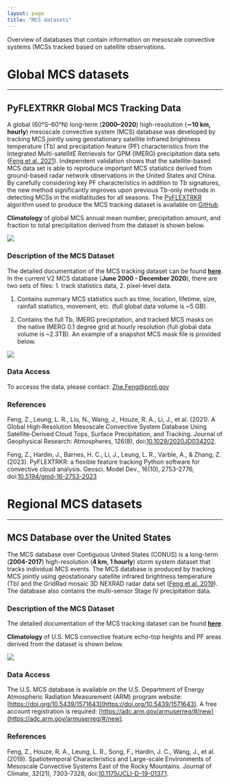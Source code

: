 ```yaml
---
layout: page
title: "MCS datasets"
---
```


Overview of databases that contain information on mesoscale convective systems (MCSs tracked based on satellite observations.  


# Global MCS datasets

---

## PyFLEXTRKR Global MCS Tracking Data

A global (60°S–60°N) long-term (**2000–2020**) high-resolution (**∼10 km, hourly**) mesoscale convective system (MCS) database was developed by tracking MCS jointly using geostationary satellite infrared brightness temperature (Tb) and precipitation feature (PF) characteristics from the Integrated Multi-satellitE Retrievals for GPM (IMERG) precipitation data sets ([Feng et al. 2021](https://doi.org/10.1029/2020JD034202)). Independent validation shows that the satellite-based MCS data set is able to reproduce important MCS statistics derived from ground-based radar network observations in the United States and China. By carefully considering key PF characteristics in addition to Tb signatures, the new method significantly improves upon previous Tb-only methods in detecting MCSs in the midlatitudes for all seasons. The [PyFLEXTRKR](https://doi.org/10.5194/gmd-16-2753-2023) algorithm used to produce the MCS tracking dataset is available on [GitHub](https://github.com/FlexTRKR/PyFLEXTRKR).

**Climatology** of global MCS annual mean number, precipitation amount, and fraction to total precipitation derived from the dataset is shown below.

![](https://portal.nersc.gov/project/m1867/mcs_global_v2/figures/annual_mcs_number_rain_rainfrac_map_small.gif)

### Description of the MCS Dataset

The detailed documentation of the MCS tracking dataset can be found [**here**](https://portal.nersc.gov/project/m1867/mcs_global_v2/PyFLEXTRKR_MCS_Tracking_Data_Readme.pdf). In the current V2 MCS database (**June 2000 - December 2020**), there are two sets of files: 1. track statistics data, 2. pixel-level data.

1. Contains summary MCS statistics such as time, location, lifetime, size, rainfall statistics, movement, etc. (full global data volume is ~5 GB). 

2. Contains the full Tb, IMERG precipitation, and tracked MCS masks on the native IMERG 0.1 degree grid at hourly resolution (full global data volume is ~2.3TB). An example of a snapshot MCS mask file is provided below.

![](https://portal.nersc.gov/project/m1867/mcs_global_v2/figures/MCS_mask_tracks_example_MC_small.gif)


### Data Access

To accesss the data, please contact: [Zhe.Feng@pnnl.gov](mailto:zhe.feng@pnnl.gov)

### References

Feng, Z., Leung, L. R., Liu, N., Wang, J., Houze, R. A., Li, J., et al. (2021). A Global High‐Resolution Mesoscale Convective System Database Using Satellite‐Derived Cloud Tops, Surface Precipitation, and Tracking. Journal of Geophysical Research: Atmospheres, 126(8), doi:[10.1029/2020JD034202](https://doi.org/10.1029/2020JD034202).

Feng, Z., Hardin, J., Barnes, H. C., Li, J., Leung, L. R., Varble, A., & Zhang, Z. (2023). PyFLEXTRKR: a flexible feature tracking Python software for convective cloud analysis. Geosci. Model Dev., 16(10), 2753-2776, doi:[10.5194/gmd-16-2753-2023](https://doi.org/10.5194/gmd-16-2753-2023)


# Regional MCS datasets

---

## MCS Database over the United States

The MCS database over Contiguous United States (CONUS) is a long-term (**2004-2017**) high-resolution (**4 km, 1 hourly**) storm system dataset that tracks individual MCS events. The MCS database is produced by tracking MCS jointly using geostationary satellite infrared brightness temperature (Tb) and the GridRad mosaic 3D NEXRAD radar data set ([Feng et al. 2019](https://doi.org/10.1175/JCLI-D-19-0137.1)). The database also contains the multi-sensor Stage IV precipitation data.

### Description of the MCS Dataset

The detailed documentation of the MCS tracking dataset can be found [**here**](https://portal.nersc.gov/project/m1867/mcs_gridrad_v2/MCS_Database_GridRad_Readme_v2.pdf).

**Climatology** of U.S. MCS convective feature echo-top heights and PF areas derived from the dataset is shown below.

![](https://portal.nersc.gov/project/m1867/mcs_gridrad_v2/figures/US_MCS_Database_climatology_small.gif)

### Data Access

The U.S. MCS database is available on the U.S. Department of Energy Atmospheric Radiation Measurement (ARM) program website: [https://doi.org/10.5439/1571643](https://doi.org/10.5439/1571643). A free account registration is required: [https://adc.arm.gov/armuserreg/#/new](https://adc.arm.gov/armuserreg/#/new).

### References

Feng, Z., Houze, R. A., Leung, L. R., Song, F., Hardin, J. C., Wang, J., et al. (2019). Spatiotemporal Characteristics and Large-scale Environments of Mesoscale Convective Systems East of the Rocky Mountains. Journal of Climate, 32(21), 7303-7328, doi:[10.1175/JCLI-D-19-0137.1](https://doi.org/10.1175/JCLI-D-19-0137.1).